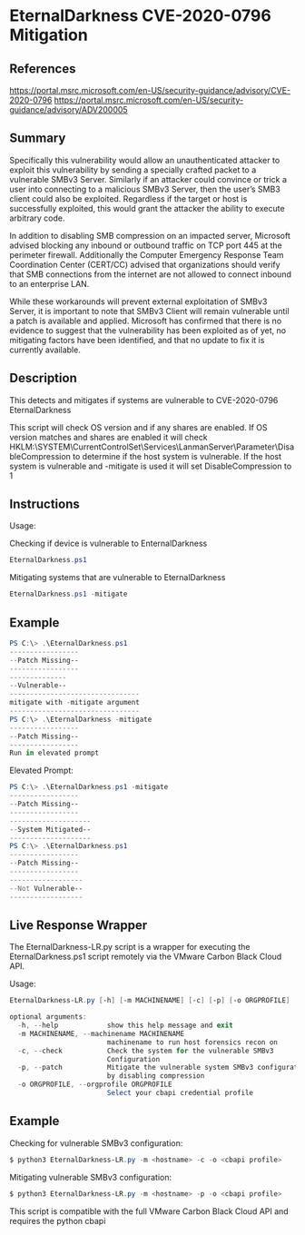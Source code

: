 # EternalDarkness CVE-2020-0796 Mitigation

## References
https://portal.msrc.microsoft.com/en-US/security-guidance/advisory/CVE-2020-0796
https://portal.msrc.microsoft.com/en-US/security-guidance/advisory/ADV200005

## Summary
Specifically this vulnerability would allow an unauthenticated attacker to exploit this vulnerability by sending a specially crafted packet
to a vulnerable SMBv3 Server.  Similarly if an attacker could convince or trick a user into connecting to a malicious SMBv3 Server, 
then the user’s SMB3 client could also be exploited.  Regardless if the target or host is successfully exploited, this would grant the 
attacker the ability to execute arbitrary code.

In addition to disabling SMB compression on an impacted server, Microsoft advised blocking any inbound or outbound traffic on TCP port 445 at 
the perimeter firewall. Additionally the Computer Emergency Response Team Coordination Center (CERT/CC) advised that organizations should verify 
that SMB connections from the internet are not allowed to connect inbound to an enterprise LAN.

While these workarounds will prevent external exploitation of SMBv3 Server, it is important to note that SMBv3 Client will remain vulnerable until 
a patch is available and applied.  Microsoft has confirmed that there is no evidence to suggest that the vulnerability has been exploited as of yet, 
no mitigating factors have been identified, and that no update to fix it is currently available.


## Description

This detects and mitigates if systems are vulnerable to CVE-2020-0796 EternalDarkness

This script will check OS version and if any shares are enabled.  If OS version matches and shares are enabled 
it will check HKLM:\SYSTEM\CurrentControlSet\Services\LanmanServer\Parameter\DisableCompression to determine if the host system is vulnerable.
If the host system is vulnerable and -mitigate is used it will set DisableCompression to 1

## Instructions

Usage:

Checking if device is vulnerable to EnternalDarkness
```Powershell
EternalDarkness.ps1
```

Mitigating systems that are vulnerable to EternalDarkness
```Powershell
EternalDarkness.ps1 -mitigate
```

## Example

```Powershell
PS C:\> .\EternalDarkness.ps1
-----------------
--Patch Missing--
-----------------
--------------
--Vulnerable--
--------------------------------
mitigate with -mitigate argument
--------------------------------
PS C:\> .\EternalDarkness -mitigate
-----------------
--Patch Missing--
-----------------
Run in elevated prompt
```
Elevated Prompt:
```Powershell
PS C:\> .\EternalDarkness.ps1 -mitigate
-----------------
--Patch Missing--
-----------------
--------------------
--System Mitigated--
--------------------
PS C:\> .\EternalDarkness.ps1
-----------------
--Patch Missing--
-----------------
------------------
--Not Vulnerable--
------------------
```


## Live Response Wrapper

The EternalDarkness-LR.py script is a wrapper for executing the EternalDarkness.ps1 script remotely via the VMware Carbon Black Cloud API.

Usage:
```PowerShell
EternalDarkness-LR.py [-h] [-m MACHINENAME] [-c] [-p] [-o ORGPROFILE]

optional arguments:
  -h, --help            show this help message and exit
  -m MACHINENAME, --machinename MACHINENAME
                        machinename to run host forensics recon on
  -c, --check           Check the system for the vulnerable SMBv3
                        Configuration
  -p, --patch           Mitigate the vulnerable system SMBv3 configuration
                        by disabling compression
  -o ORGPROFILE, --orgprofile ORGPROFILE
                        Select your cbapi credential profile
```

## Example

Checking for vulnerable SMBv3 configuration:
```PowerShell
$ python3 EternalDarkness-LR.py -m <hostname> -c -o <cbapi profile>
```

Mitigating vulnerable SMBv3 configuration:
```PowerShell
$ python3 EternalDarkness-LR.py -m <hostname> -p -o <cbapi profile>
```

This script is compatible with the full VMware Carbon Black Cloud API and requires the python cbapi